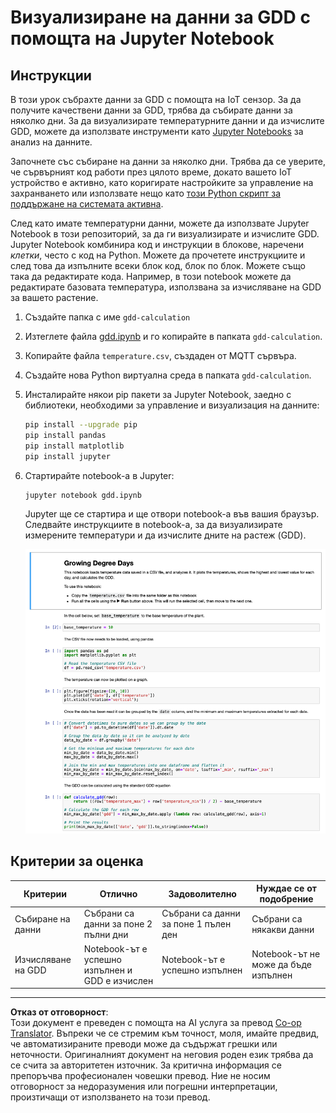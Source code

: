 <!--
CO_OP_TRANSLATOR_METADATA:
{
  "original_hash": "1e21b012c6685f8bf73e0e76cdca3347",
  "translation_date": "2025-08-28T11:32:58+00:00",
  "source_file": "2-farm/lessons/1-predict-plant-growth/assignment.md",
  "language_code": "bg"
}
-->
# Визуализиране на данни за GDD с помощта на Jupyter Notebook

## Инструкции

В този урок събрахте данни за GDD с помощта на IoT сензор. За да получите качествени данни за GDD, трябва да събирате данни за няколко дни. За да визуализирате температурните данни и да изчислите GDD, можете да използвате инструменти като [Jupyter Notebooks](https://jupyter.org) за анализ на данните.

Започнете със събиране на данни за няколко дни. Трябва да се уверите, че сървърният код работи през цялото време, докато вашето IoT устройство е активно, като коригирате настройките за управление на захранването или използвате нещо като [този Python скрипт за поддържане на системата активна](https://github.com/jaqsparow/keep-system-active).

След като имате температурни данни, можете да използвате Jupyter Notebook в този репозиторий, за да ги визуализирате и изчислите GDD. Jupyter Notebook комбинира код и инструкции в блокове, наречени *клетки*, често с код на Python. Можете да прочетете инструкциите и след това да изпълните всеки блок код, блок по блок. Можете също така да редактирате кода. Например, в този notebook можете да редактирате базовата температура, използвана за изчисляване на GDD за вашето растение.

1. Създайте папка с име `gdd-calculation`

1. Изтеглете файла [gdd.ipynb](./code-notebook/gdd.ipynb) и го копирайте в папката `gdd-calculation`.

1. Копирайте файла `temperature.csv`, създаден от MQTT сървъра.

1. Създайте нова Python виртуална среда в папката `gdd-calculation`.

1. Инсталирайте някои pip пакети за Jupyter Notebook, заедно с библиотеки, необходими за управление и визуализация на данните:

    ```sh
    pip install --upgrade pip
    pip install pandas
    pip install matplotlib
    pip install jupyter
    ```

1. Стартирайте notebook-а в Jupyter:

    ```sh
    jupyter notebook gdd.ipynb
    ```

    Jupyter ще се стартира и ще отвори notebook-а във вашия браузър. Следвайте инструкциите в notebook-а, за да визуализирате измерените температури и да изчислите дните на растеж (GDD).

    ![Jupyter Notebook](../../../../../translated_images/gdd-jupyter-notebook.c5b52cf21094f158a61f47f455490fd95f1729777ff90861a4521820bf354cdc.bg.png)

## Критерии за оценка

| Критерии | Отлично | Задоволително | Нуждае се от подобрение |
| -------- | --------- | -------- | ----------------- |
| Събиране на данни | Събрани са данни за поне 2 пълни дни | Събрани са данни за поне 1 пълен ден | Събрани са някакви данни |
| Изчисляване на GDD | Notebook-ът е успешно изпълнен и GDD е изчислен | Notebook-ът е успешно изпълнен | Notebook-ът не може да бъде изпълнен |

---

**Отказ от отговорност**:  
Този документ е преведен с помощта на AI услуга за превод [Co-op Translator](https://github.com/Azure/co-op-translator). Въпреки че се стремим към точност, моля, имайте предвид, че автоматизираните преводи може да съдържат грешки или неточности. Оригиналният документ на неговия роден език трябва да се счита за авторитетен източник. За критична информация се препоръчва професионален човешки превод. Ние не носим отговорност за недоразумения или погрешни интерпретации, произтичащи от използването на този превод.